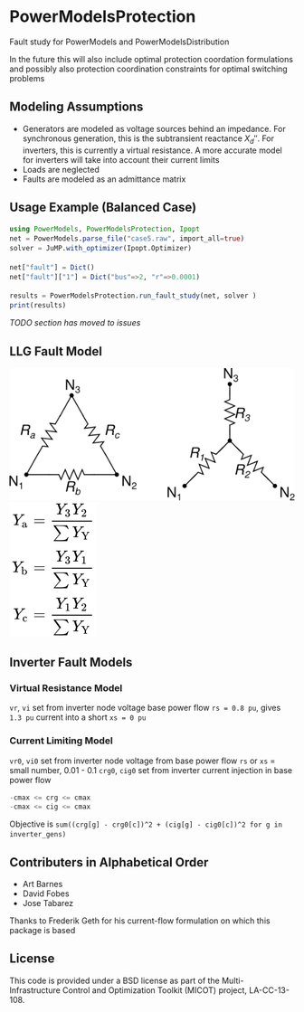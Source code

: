 # PowerModelsProtection

Fault study for PowerModels and PowerModelsDistribution

In the future this will also include optimal protection coordation formulations and possibly also protection coordination constraints for optimal switching problems

## Modeling Assumptions

* Generators are modeled as voltage sources behind an impedance. For synchronous generation, this is the subtransient reactance $X_d''$. For inverters, this is currently a virtual resistance. A more accurate model for inverters will take into account their
current limits
* Loads are neglected
* Faults are modeled as an admittance matrix

## Usage Example (Balanced Case)

```julia
using PowerModels, PowerModelsProtection, Ipopt
net = PowerModels.parse_file("case5.raw", import_all=true)
solver = JuMP.with_optimizer(Ipopt.Optimizer)

net["fault"] = Dict()
net["fault"]["1"] = Dict("bus"=>2, "r"=>0.0001)

results = PowerModelsProtection.run_fault_study(net, solver )
print(results)
```

_TODO section has moved to issues_


## LLG Fault Model

![Wye & Delta Load Configurations](/docs/src/assets/wye-delta.svg)
![Unbalanced Wye to Delta Admittance Conversion](/docs/src/assets/wye-delta-admittance-conversion.svg)

## Inverter Fault Models

### Virtual Resistance Model

`vr`, `vi` set from inverter node voltage base power flow
`rs = 0.8 pu`, gives `1.3 pu` current into a short
`xs = 0 pu`

### Current Limiting Model

`vr0`, `vi0` set from inverter node voltage from base power flow
`rs` or `xs` = small number, 0.01 - 0.1
`crg0`, `cig0` set from inverter current injection in base power flow

```julia
-cmax <= crg <= cmax
-cmax <= cig <= cmax
```

Objective is `sum((crg[g] - crg0[c])^2 + (cig[g] - cig0[c])^2 for g in inverter_gens)`

## Contributers in Alphabetical Order
* Art Barnes
* David Fobes
* Jose Tabarez

Thanks to Frederik Geth for his current-flow formulation on which this package is based

## License

This code is provided under a BSD license as part of the Multi-Infrastructure Control and Optimization Toolkit (MICOT) project, LA-CC-13-108.
